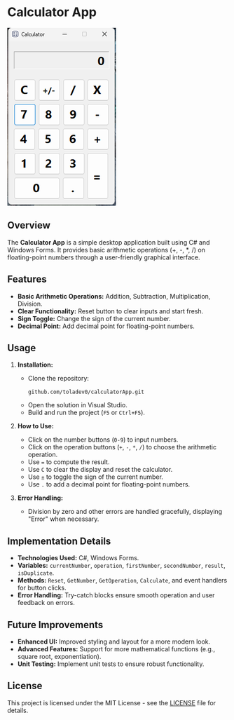 # Calculator App

![Calculator App Screenshot](./calculator-screenshot.png)

## Overview

The **Calculator App** is a simple desktop application built using C# and Windows Forms. It provides basic arithmetic operations (+, -, *, /) on floating-point numbers through a user-friendly graphical interface.

## Features

- **Basic Arithmetic Operations:** Addition, Subtraction, Multiplication, Division.
- **Clear Functionality:** Reset button to clear inputs and start fresh.
- **Sign Toggle:** Change the sign of the current number.
- **Decimal Point:** Add decimal point for floating-point numbers.

## Usage

1. **Installation:**
   - Clone the repository:
     ```
     github.com/toladev0/calculatorApp.git
     ```
   - Open the solution in Visual Studio.
   - Build and run the project (`F5` or `Ctrl+F5`).

2. **How to Use:**
   - Click on the number buttons (`0-9`) to input numbers.
   - Click on the operation buttons (`+`, `-`, `*`, `/`) to choose the arithmetic operation.
   - Use `=` to compute the result.
   - Use `C` to clear the display and reset the calculator.
   - Use `±` to toggle the sign of the current number.
   - Use `.` to add a decimal point for floating-point numbers.

3. **Error Handling:**
   - Division by zero and other errors are handled gracefully, displaying "Error" when necessary.

## Implementation Details

- **Technologies Used:** C#, Windows Forms.
- **Variables:** `currentNumber`, `operation`, `firstNumber`, `secondNumber`, `result`, `isDuplicate`.
- **Methods:** `Reset`, `GetNumber`, `GetOperation`, `Calculate`, and event handlers for button clicks.
- **Error Handling:** Try-catch blocks ensure smooth operation and user feedback on errors.

## Future Improvements

- **Enhanced UI:** Improved styling and layout for a more modern look.
- **Advanced Features:** Support for more mathematical functions (e.g., square root, exponentiation).
- **Unit Testing:** Implement unit tests to ensure robust functionality.

## License

This project is licensed under the MIT License - see the [LICENSE](./LICENSE) file for details.
